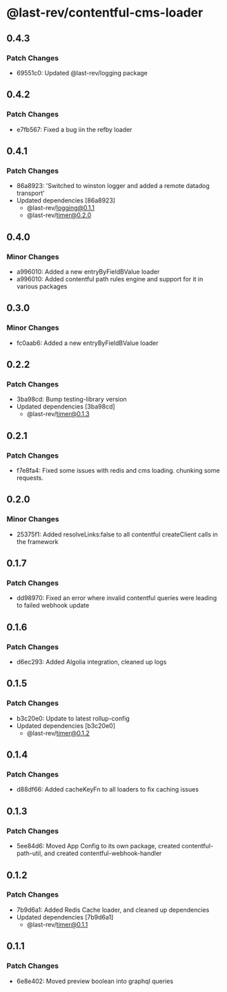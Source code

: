 # @last-rev/contentful-cms-loader

## 0.4.3

### Patch Changes

- 69551c0: Updated @last-rev/logging package

## 0.4.2

### Patch Changes

- e7fb567: Fixed a bug iin the refby loader

## 0.4.1

### Patch Changes

- 86a8923: 'Switched to winston logger and added a remote datadog transport'
- Updated dependencies [86a8923]
  - @last-rev/logging@0.1.1
  - @last-rev/timer@0.2.0

## 0.4.0

### Minor Changes

- a996010: Added a new entryByFieldBValue loader
- a996010: Added contentful path rules engine and support for it in various packages

## 0.3.0

### Minor Changes

- fc0aab6: Added a new entryByFieldBValue loader

## 0.2.2

### Patch Changes

- 3ba98cd: Bump testing-library version
- Updated dependencies [3ba98cd]
  - @last-rev/timer@0.1.3

## 0.2.1

### Patch Changes

- f7e8fa4: Fixed some issues with redis and cms loading. chunking some requests.

## 0.2.0

### Minor Changes

- 25375f1: Added resolveLinks:false to all contentful createClient calls in the framework

## 0.1.7

### Patch Changes

- dd98970: Fixed an error where invalid contentful queries were leading to failed webhook update

## 0.1.6

### Patch Changes

- d6ec293: Added Algolia integration, cleaned up logs

## 0.1.5

### Patch Changes

- b3c20e0: Update to latest rollup-config
- Updated dependencies [b3c20e0]
  - @last-rev/timer@0.1.2

## 0.1.4

### Patch Changes

- d88df66: Added cacheKeyFn to all loaders to fix caching issues

## 0.1.3

### Patch Changes

- 5ee84d6: Moved App Config to its own package, created contentful-path-util, and created contentful-webhook-handler

## 0.1.2

### Patch Changes

- 7b9d6a1: Added Redis Cache loader, and cleaned up dependencies
- Updated dependencies [7b9d6a1]
  - @last-rev/timer@0.1.1

## 0.1.1

### Patch Changes

- 6e8e402: Moved preview boolean into graphql queries
